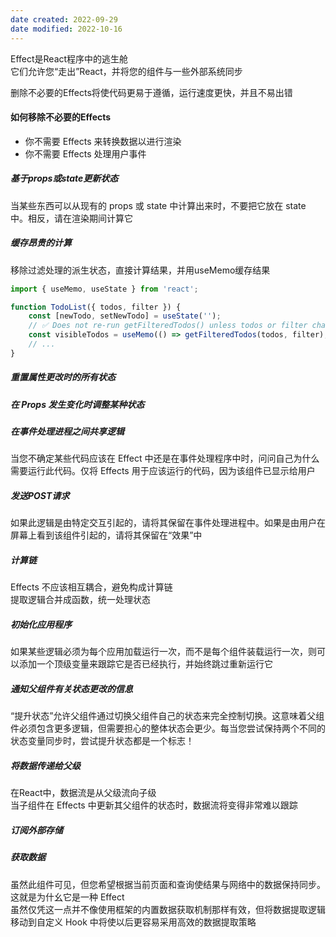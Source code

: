 ```yaml
---
date created: 2022-09-29
date modified: 2022-10-16
---
```


Effect是React程序中的逃生舱  
它们允许您“走出”React，并将您的组件与一些外部系统同步

删除不必要的Effects将使代码更易于遵循，运行速度更快，并且不易出错

#### 如何移除不必要的Effects

- 你不需要 Effects 来转换数据以进行渲染
- 你不需要 Effects 处理用户事件

##### 基于props或state更新状态

当某些东西可以从现有的 props 或 state 中计算出来时，不要把它放在 state 中。相反，请在渲染期间计算它

##### 缓存昂贵的计算

移除过滤处理的派生状态，直接计算结果，并用useMemo缓存结果

```js
import { useMemo, useState } from 'react';  

function TodoList({ todos, filter }) {  
	const [newTodo, setNewTodo] = useState('');  
	// ✅ Does not re-run getFilteredTodos() unless todos or filter change  
	const visibleTodos = useMemo(() => getFilteredTodos(todos, filter), [todos, filter]);  
	// ...  
}
```

##### 重置属性更改时的所有状态

##### 在 Props 发生变化时调整某种状态

##### 在事件处理进程之间共享逻辑

当您不确定某些代码应该在 Effect 中还是在事件处理程序中时，问问自己为什么需要运行此代码。仅将 Effects 用于应该运行的代码，因为该组件已显示给用户

##### 发送POST请求

如果此逻辑是由特定交互引起的，请将其保留在事件处理进程中。如果是由用户在屏幕上看到该组件引起的，请将其保留在“效果”中

##### 计算链

Effects 不应该相互耦合，避免构成计算链  
提取逻辑合并成函数，统一处理状态

##### 初始化应用程序

如果某些逻辑必须为每个应用加载运行一次，而不是每个组件装载运行一次，则可以添加一个顶级变量来跟踪它是否已经执行，并始终跳过重新运行它

##### 通知父组件有关状态更改的信息

“提升状态”允许父组件通过切换父组件自己的状态来完全控制切换。这意味着父组件必须包含更多逻辑，但需要担心的整体状态会更少。每当您尝试保持两个不同的状态变量同步时，尝试提升状态都是一个标志！

##### 将数据传递给父级

在React中，数据流是从父级流向子级  
当子组件在 Effects 中更新其父组件的状态时，数据流将变得非常难以跟踪

##### 订阅外部存储

##### 获取数据

虽然此组件可见，但您希望根据当前页面和查询使结果与网络中的数据保持同步。这就是为什幺它是一种 Effect  
虽然仅凭这一点并不像使用框架的内置数据获取机制那样有效，但将数据提取逻辑移动到自定义 Hook 中将使以后更容易采用高效的数据提取策略
